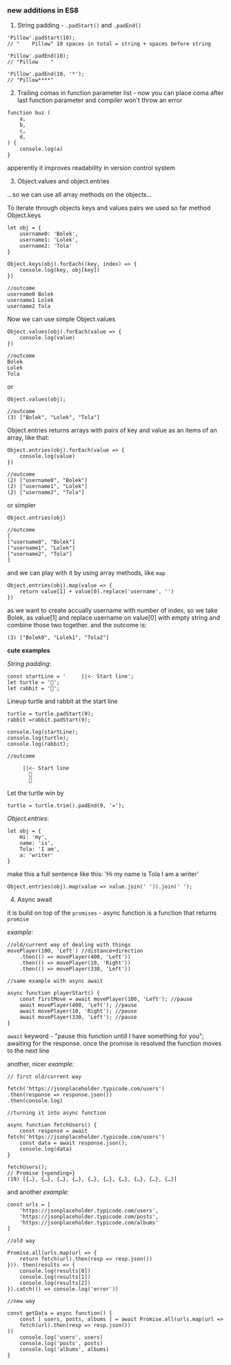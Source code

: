 ### new additions in ES8

1) String padding - `.padStart()` and `.padEnd()`

```
'Pillow'.padStart(10); 
// "    Pillow" 10 spaces in total = string + spaces before string

'Pillow'.padEnd(10);
// "Pillow    "

'Pillow'.padEnd(10, '*');
// "Pillow****"
```

2) Trailing comas in function parameter list - now you can place coma after last function parameter and compiler won't throw an error
```
function buz (
    a, 
    b, 
    c, 
    d,
) {
    console.log(a)
}
```
apperently it improves readability in version control system

3) Object.values and object.entries

...so we can use all array methods on the objects...

To iterate through objects keys and values pairs we used so far method Object.keys
```
let obj = {
    username0: 'Bolek',
    username1: 'Lolek',
    username2: 'Tola'
}

Object.keys(obj).forEach((key, index) => {
    console.log(key, obj[key])
})

//outcome
username0 Bolek
username1 Lolek
username2 Tola
```

Now we can use simple Object.values
```
Object.values(obj).forEach(value => {
    console.log(value)
})

//outcome
Bolek
Lolek
Tola
```
or
```
Object.values(obj);

//outcome
(3) ["Bolek", "Lolek", "Tola"]
```

Object.entries returns arrays with pairs of key and value as an items of an array, like that:
```
Object.entries(obj).forEach(value => {
    console.log(value)
})

//outcome
(2) ["username0", "Bolek"]
(2) ["username1", "Lolek"]
(2) ["username2", "Tola"]
```
or simpler
```
Object.entries(obj)

//outcome
[
["username0", "Bolek"] 
["username1", "Lolek"] 
["username2", "Tola"]
]
```

and we can play with it by using array methods, like `map`
```
Object.entries(obj).map(value => {
    return value[1] + value[0].replace('username', '')
})
```
as we want to create accually username with number of index, so we take Bolek, as value[1] and replace username on value[0] with empty string and combine those two together. and the outcome is:
```
(3) ["Bolek0", "Lolek1", "Tola2"]
```
__cute examples__

_String padding_:
```
const startLine = '     ||<- Start line';
let turtle = '🐢';
let rabbit = '🐰';
```
Lineup turtle and rabbit at the start line
```
turtle = turtle.padStart(9);
rabbit =rabbit.padStart(9);

console.log(startLine);
console.log(turtle);
console.log(rabbit);

//outcome

     ||<- Start line
       🐢
       🐰
```
Let the turtle win by
```
turtle = turtle.trim().padEnd(9, '=');
```
_Object.entries_:
```
let obj = {
    Hi: 'my',
    name: 'is',
    Tola: 'I am',
    a: 'writer'
}
```
make this a full sentence like this: 
'Hi my name is Tola I am a writer'
```
Object.entries(obj).map(value => value.join(' ')).join(' ');
```

4) Async await

it is build on top of the `promises` - async function is a function that returns `promise`

_example:_
````
//old/current way of dealing with things
movePlayer(100, 'Left') //distance+direction
    .then(() => movePlayer(400, 'Left'))
    .then(() => movePlayer(10, 'Right'))
    .then(() => movePlayer(330, 'Left'))

//same example with async await

async function playerStart() {
    const firstMove = await movePlayer(100, 'Left'); //pause
    await movePlayer(400, 'Left'); //pause
    await movePlayer(10, 'Right'); //pause
    await movePlayer(330, 'Left'); //pause
}
````

`await` keyword - "pause this function untill I have something for you"; awaiting for the response. once the promise is resolved the function moves to the next line

another, nicer _example:_
````
// first old/current way 

fetch('https://jsonplaceholder.typicode.com/users')
.then(response => response.json())
.then(console.log)

//turning it into async function

async function fetchUsers() {
    const response = await fetch('https://jsonplaceholder.typicode.com/users')
    const data = await response.json();
    console.log(data)
}

fetchUsers();
// Promise {<pending>}
(10) [{…}, {…}, {…}, {…}, {…}, {…}, {…}, {…}, {…}, {…}]
````

and another _example:_
````
const urls = [
    'https://jsonplaceholder.typicode.com/users',
    'https://jsonplaceholder.typicode.com/posts',
    'https://jsonplaceholder.typicode.com/albums'
]

//old way

Promise.all(urls.map(url => {
    return fetch(url).then(resp => resp.json())
})). then(results => {
    console.log(results[0])
    console.log(results[1])
    console.log(results[2])
}).catch(() => console.log('error'))

//new way

const getData = async function() {
    const [ users, posts, albums ] = await Promise.all(urls.map(url => 
    fetch(url).then(resp => resp.json())
))
    console.log('users', users)
    console.log('posts', posts)
    console.log('albums', albums)
}
````

